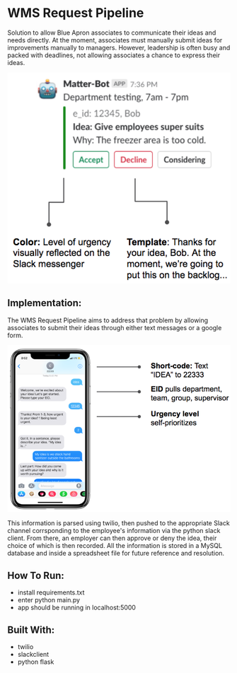 # WMS Request Pipeline
Solution to allow Blue Apron associates to communicate their ideas and needs directly.
At the moment, associates must manually submit ideas for improvements manually
to managers. However, leadership is often busy and packed with deadlines, not
allowing associates a chance to express their ideas. 

![Alt text](images/bot_screenshot.png?raw=true "Title")

## Implementation:
The WMS Request Pipeline aims to address that problem by allowing associates to
submit their ideas through either text messages or a google form. 

![Alt text](images/text_message_screenshot.png?raw=true "Title")

This information is parsed using twilio, then pushed to the appropriate Slack 
channel corrsponding to the employee's information via the python slack client.
From there, an employer can then approve or deny the idea, their choice of which
is then recorded. All the information is stored in a MySQL database and inside 
a spreadsheet file for future reference and resolution.

## How To Run:
- install requirements.txt
- enter python main.py
- app should be running in  localhost:5000

## Built With:
- twilio
- slackclient
- python flask
